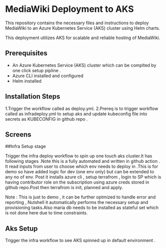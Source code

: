 # MediaWiki Deployment to AKS

This repository contains the necessary files and instructions to deploy MediaWiki to an Azure Kubernetes Service (AKS) cluster using Helm charts.

 This deployment utilizes AKS for scalable and reliable hosting of MediaWiki.

## Prerequisites

- An Azure Kubernetes Service (AKS) cluster which can be complted by one click setup pipline .
- Azure CLI installed and configured
- Helm installed

## Installation Steps

1.Trigger the workflow called as deploy.yml.
2.Prereq is to trigger workflow called as infradeploy.yml to setup aks and update kubeconfig file into secrets as KUBECONFIG in github repo .

## Screens



##Infra Setup stage

Trigger the infra deploy workflow to spin up one touch aks cluster.It has following stages .Note this is a fully automated and written in github action .
It read inputs from user to choose which env needs to deploy in .This is for demo so have added logic for dev (one env only) but can be extended to any no of env.
Post it installs azure cli , setup terrafrom , login to SP which is having contributor role on the subscription using azure creds stored in github repo.Post then terrafrom is init, planned and apply.

Note : This is just to demo , it can be further optmized to handle error and reporting ,
Nutshell it  automatically performs the necessary setup and provisioning tasks.Also maria db needs to be installed as stateful set which is not done here due to time constraints.

## Aks Setup
Trigger the infra workflow to see AKS spinned up in default environment .
